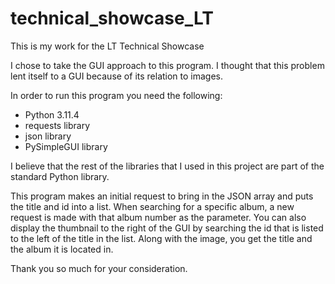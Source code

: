 # technical_showcase_LT
This is my work for the LT Technical Showcase

I chose to take the GUI approach to this program. I thought that this problem lent itself to a GUI because of its relation to images.

In order to run this program you need the following:

- Python 3.11.4
- requests library
- json library
- PySimpleGUI library

I believe that the rest of the libraries that I used in this project are part of the standard Python library.

This program makes an initial request to bring in the JSON array and puts the title and id into a list. When searching for a specific album, a new request is made with that album number as the parameter. You can also display the thumbnail to the right of the GUI by searching the id that is listed to the left of the title in the list. Along with the image, you get the title and the album it is located in.

Thank you so much for your consideration.
